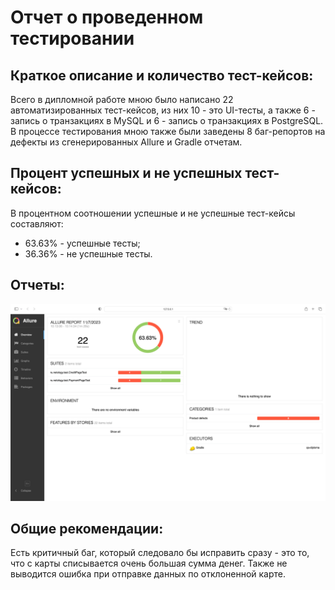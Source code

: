 # Отчет о проведенном тестировании

## Краткое описание и количество тест-кейсов:
Всего в дипломной работе мною было написано 22 автоматизированных тест-кейсов, из них 10 - это UI-тесты, а также 6 - запись о транзакциях в MySQL и 6 - запись о транзакциях в PostgreSQL.
В процессе тестирования мною также были заведены 8 баг-репортов на дефекты из сгенерированных Allure и Gradle отчетам.

## Процент успешных и не успешных тест-кейсов:
В процентном соотношении успешные и не успешные тест-кейсы составляют: 
- 63.63% - успешные тесты; 
- 36.36% - не успешные тесты.

## Отчеты:
![img.png](img.png)

## Общие рекомендации:
Есть критичный баг, который следовало бы исправить сразу - это то, что с карты списывается очень большая сумма денег.
Также не выводится ошибка при отправке данных по отклоненной карте.